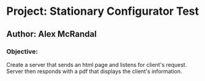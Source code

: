 # Project: Stationary Configurator Test

## Author: Alex McRandal

### Objective:
Create a server that sends an html page and listens for client's request.
Server then responds with a pdf that displays the client's information.
